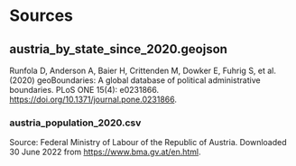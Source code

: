 # Sources

## austria_by_state_since_2020.geojson
Runfola D, Anderson A, Baier H, Crittenden M, Dowker E, Fuhrig S, et al. (2020) 
geoBoundaries: A global database of political administrative boundaries. 
PLoS ONE 15(4): e0231866. https://doi.org/10.1371/journal.pone.0231866. 

### austria_population_2020.csv
Source: Federal Ministry of Labour of the Republic of Austria. Downloaded 30 June 2022 from https://www.bma.gv.at/en.html.


